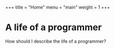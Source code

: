 +++
title = "Home"
menu = "main"
weight = 1
+++

# A life of a programmer

How should I describe the life of a programmer?